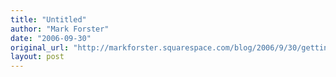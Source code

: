 ```yaml
---
title: "Untitled"
author: "Mark Forster"
date: "2006-09-30"
original_url: "http://markforster.squarespace.com/blog/2006/9/30/getting-to-this-goal.html"
layout: post
---
```

